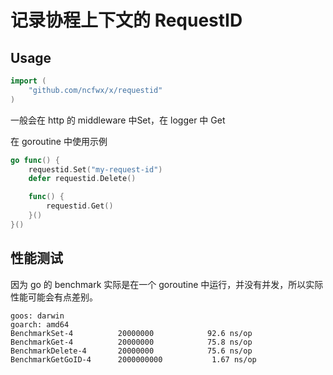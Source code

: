 # 记录协程上下文的 RequestID

## Usage
```go
import (
	"github.com/ncfwx/x/requestid"
)
```

一般会在 http 的 middleware 中Set，在 logger 中 Get

在 goroutine 中使用示例
```go
go func() {
	requestid.Set("my-request-id")
	defer requestid.Delete()

    func() {
        requestid.Get()
    }()
}()
```

## 性能测试

因为 go 的 benchmark 实际是在一个 goroutine 中运行，并没有并发，所以实际性能可能会有点差别。
```
goos: darwin
goarch: amd64
BenchmarkSet-4       	20000000	        92.6 ns/op
BenchmarkGet-4       	20000000	        75.8 ns/op
BenchmarkDelete-4    	20000000	        75.6 ns/op
BenchmarkGetGoID-4   	2000000000	         1.67 ns/op
```
